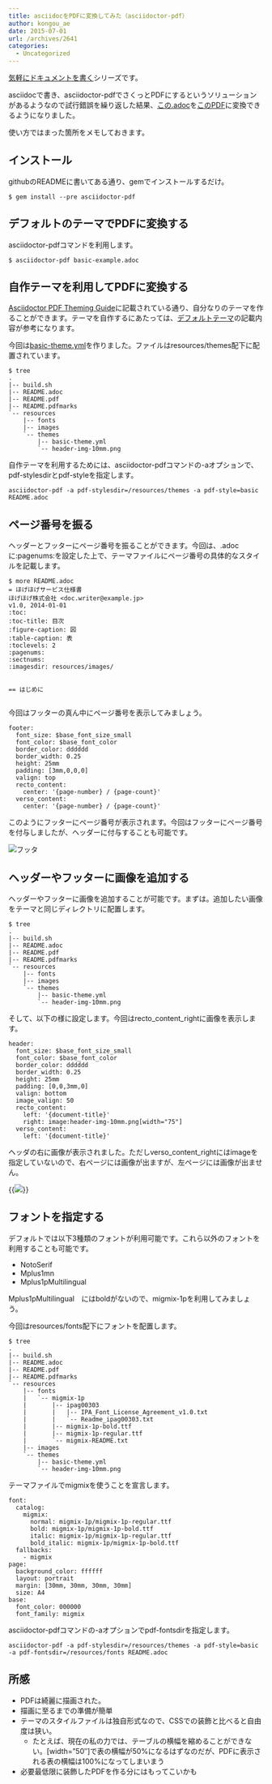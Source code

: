 ```yaml
---
title: asciidocをPDFに変換してみた（asciidoctor-pdf）
author: kongou_ae
date: 2015-07-01
url: /archives/2641
categories:
  - Uncategorized
---
```

[気軽にドキュメントを書く][1]シリーズです。

asciidocで書き、asciidoctor-pdfでさくっとPDFにするというソリューションがあるようなので試行錯誤を繰り返した結果、[この.adoc][2]を[このPDF][3]に変換できるようになりました。

使い方ではまった箇所をメモしておきます。

## インストール

githubのREADMEに書いてある通り、gemでインストールするだけ。

<pre><code>$ gem install --pre asciidoctor-pdf
</code></pre>

## デフォルトのテーマでPDFに変換する

asciidoctor-pdfコマンドを利用します。

<pre><code>$ asciidoctor-pdf basic-example.adoc
</code></pre>

## 自作テーマを利用してPDFに変換する

[Asciidoctor PDF Theming Guide][4]に記載されている通り、自分なりのテーマを作ることができます。テーマを自作するにあたっては、[デフォルトテーマ][5]の記載内容が参考になります。

今回は[basic-theme.yml][6]を作りました。ファイルはresources/themes配下に配置されています。

<pre><code>$ tree
.
|-- build.sh
|-- README.adoc
|-- README.pdf
|-- README.pdfmarks
`-- resources
    |-- fonts
    |-- images
    `-- themes
        |-- basic-theme.yml
        `-- header-img-10mm.png
</code></pre>

自作テーマを利用するためには、asciidoctor-pdfコマンドの-aオプションで、pdf-stylesdirとpdf-styleを指定します。

<pre><code>asciidoctor-pdf -a pdf-stylesdir=/resources/themes -a pdf-style=basic README.adoc
</code></pre>

## ページ番号を振る

ヘッダーとフッターにページ番号を振ることができます。今回は、.adocに:pagenums:を設定した上で、テーマファイルにページ番号の具体的なスタイルを記載します。

<pre><code>$ more README.adoc                                                                                   
= ほげほげサービス仕様書
ほげほげ株式会社 &lt;doc.writer@example.jp&gt;
v1.0, 2014-01-01
:toc:
:toc-title: 目次
:figure-caption: 図
:table-caption: 表
:toclevels: 2
:pagenums:
:sectnums:
:imagesdir: resources/images/


== はじめに

</code></pre>

今回はフッターの真ん中にページ番号を表示してみましょう。

<pre><code>footer:
  font_size: $base_font_size_small
  font_color: $base_font_color
  border_color: dddddd
  border_width: 0.25
  height: 25mm
  padding: [3mm,0,0,0]
  valign: top
  recto_content:
    center: &#039;{page-number} / {page-count}&#039;
  verso_content:
    center: &#039;{page-number} / {page-count}&#039;
</code></pre>

このようにフッターにページ番号が表示されます。今回はフッターにページ番号を付与しましたが、ヘッダーに付与することも可能です。

![フッタ][7]

## ヘッダーやフッターに画像を追加する

ヘッダーやフッターに画像を追加することが可能です。まずは。追加したい画像をテーマと同じディレクトリに配置します。

<pre><code>$ tree
.
|-- build.sh
|-- README.adoc
|-- README.pdf
|-- README.pdfmarks
`-- resources
    |-- fonts
    |-- images
    `-- themes
        |-- basic-theme.yml
        `-- header-img-10mm.png
</code></pre>

そして、以下の様に設定します。今回はrecto\_content\_rightに画像を表示します。

<pre><code>header:
  font_size: $base_font_size_small
  font_color: $base_font_color
  border_color: dddddd
  border_width: 0.25
  height: 25mm
  padding: [0,0,3mm,0]
  valign: bottom
  image_valign: 50
  recto_content:
    left: &#039;{document-title}&#039;
    right: image:header-img-10mm.png[width="75"]
  verso_content:
    left: &#039;{document-title}&#039;
</code></pre>

ヘッダの右に画像が表示されました。ただしverso\_content\_rightにはimageを指定していないので、右ページには画像が出ますが、左ページには画像が出ません。

{{<img src="http://aimless.jp/blog/wp-content/uploads/2015/07/asciidoctor_header_image.png">}}

## フォントを指定する

デフォルトでは以下3種類のフォントが利用可能です。これら以外のフォントを利用することも可能です。

  * NotoSerif
  * Mplus1mn
  * Mplus1pMultilingual

Mplus1pMultilingual　にはboldがないので、migmix-1pを利用してみましょう。

今回はresources/fonts配下にフォントを配置します。

<pre><code>$ tree                                                                                   
.
|-- build.sh
|-- README.adoc
|-- README.pdf
|-- README.pdfmarks
`-- resources
    |-- fonts
    |   `-- migmix-1p
    |       |-- ipag00303
    |       |   |-- IPA_Font_License_Agreement_v1.0.txt
    |       |   `-- Readme_ipag00303.txt
    |       |-- migmix-1p-bold.ttf
    |       |-- migmix-1p-regular.ttf
    |       `-- migmix-README.txt
    |-- images
    `-- themes
        |-- basic-theme.yml
        `-- header-img-10mm.png
</code></pre>

テーマファイルでmigmixを使うことを宣言します。

<pre><code>font:
  catalog:
    migmix:
      normal: migmix-1p/migmix-1p-regular.ttf
      bold: migmix-1p/migmix-1p-bold.ttf
      italic: migmix-1p/migmix-1p-regular.ttf
      bold_italic: migmix-1p/migmix-1p-bold.ttf
  fallbacks:
    - migmix                                                                                                               
page:
  background_color: ffffff
  layout: portrait
  margin: [30mm, 30mm, 30mm, 30mm]
  size: A4
base:
  font_color: 000000
  font_family: migmix
</code></pre>

asciidoctor-pdfコマンドの-aオプションでpdf-fontsdirを指定します。

<pre><code>asciidoctor-pdf -a pdf-stylesdir=/resources/themes -a pdf-style=basic -a pdf-fontsdir=/resources/fonts README.adoc
</code></pre>

## 所感

  * PDFは綺麗に描画された。
  * 描画に至るまでの準備が簡単
  * テーマのスタイルファイルは独自形式なので、CSSでの装飾と比べると自由度は狭い。
      * たとえば、現在の私の力では、テーブルの横幅を縮めることができない。[width=&#8221;50&#8243;]で表の横幅が50%になるはずなのだが、PDFに表示される表の横幅は100%になってしまいまう
  * 必要最低限に装飾したPDFを作る分にはもってこいかも

 [1]: http://aimless.jp/blog/blog/archives/2506
 [2]: https://gist.githubusercontent.com/kongou-ae/a3df7fb5aedf644acd72/raw/3227df201731519db0974813c1ff1f49dff19cc3/README.adoc
 [3]: http://aimless.jp/blog/wp-content/uploads/2015/07/README.pdf
 [4]: https://github.com/asciidoctor/asciidoctor-pdf/blob/master/docs/theming-guide.adoc
 [5]: https://github.com/asciidoctor/asciidoctor-pdf/blob/master/data/themes/default-theme.yml
 [6]: https://gist.github.com/kongou-ae/46291f86c53d959271a7
 [7]: http://aimless.jp/blog/wp-content/uploads/2015/07/asciidoctor_page_number.png
